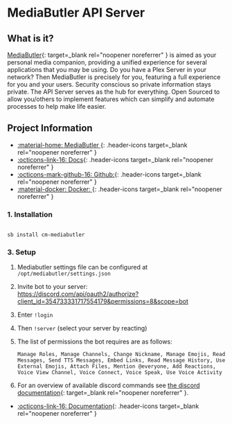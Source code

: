 # MediaButler API Server

## What is it?

[MediaButler](https://github.com/MediaButler/Server){: target=_blank rel="noopener noreferrer" } is aimed as your personal media companion, providing a unified experience for several applications that you may be using. Do you have a Plex Server in your network? Then MediaButler is precisely for you, featuring a full experience for you and your users. Security conscious so private information stays private. The API Server serves as the hub for everything. Open Sourced to allow you/others to implement features which can simplify and automate processes to help make life easier.

## Project Information

- [:material-home: MediaButler ](https://github.com/MediaButler/Server){: .header-icons target=_blank rel="noopener noreferrer" }
- [:octicons-link-16: Docs](https://github.com/MediaButler/Wiki/wiki){: .header-icons target=_blank rel="noopener noreferrer" }
- [:octicons-mark-github-16: Github:](https://github.com/MediaButler/Server){: .header-icons target=_blank rel="noopener noreferrer" }
- [:material-docker: Docker: ](https://hub.docker.com/r/mediabutler/server){: .header-icons target=_blank rel="noopener noreferrer" }

### 1. Installation

``` shell

sb install cm-mediabutler

```
### 3. Setup

1. Mediabutler settings file can be configured at `/opt/mediabutler/settings.json`

2. Invite bot to your server: <br />
   https://discord.com/api/oauth2/authorize?client_id=354733331717554179&permissions=8&scope=bot

3. Enter `!login`

4. Then `!server`  (select your server by reacting)

5. The list of permissions the bot requires are as follows: <br />
   ``` { .shell }
   Manage Roles, Manage Channels, Change Nickname, Manage Emojis, Read Messages, Send TTS Messages, Embed Links, Read Message History, Use External Emojis, Attach Files, Mention @everyone, Add Reactions, Voice View Channel, Voice Connect, Voice Speak, Use Voice Activity
   ```

6. For an overview of available discord commands see [the discord documentation](https://github.com/MediaButler/Server/blob/master/docs/DISCORD.md){: target=_blank rel="noopener noreferrer" }.

- [:octicons-link-16: Documentation](https://github.com/MediaButler/Wiki/wiki){: .header-icons target=_blank rel="noopener noreferrer" }
